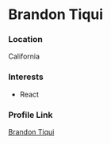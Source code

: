 # Brandon Tiqui

### Location

California

### Interests

- React

### Profile Link

[Brandon Tiqui](https://github.com/brandontiqui)
